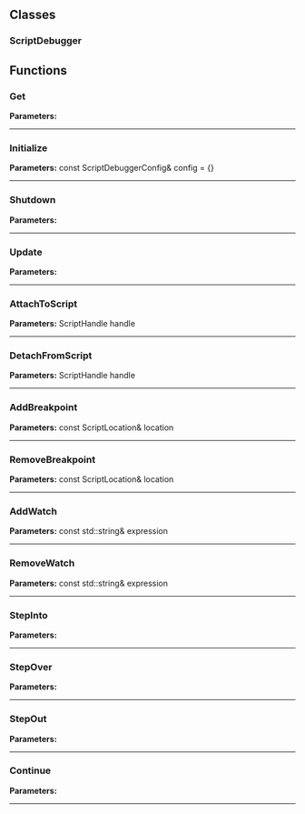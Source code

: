 
## Classes

### ScriptDebugger




## Functions

### Get



**Parameters:** 

---

### Initialize



**Parameters:** const ScriptDebuggerConfig& config = {}

---

### Shutdown



**Parameters:** 

---

### Update



**Parameters:** 

---

### AttachToScript



**Parameters:** ScriptHandle handle

---

### DetachFromScript



**Parameters:** ScriptHandle handle

---

### AddBreakpoint



**Parameters:** const ScriptLocation& location

---

### RemoveBreakpoint



**Parameters:** const ScriptLocation& location

---

### AddWatch



**Parameters:** const std::string& expression

---

### RemoveWatch



**Parameters:** const std::string& expression

---

### StepInto



**Parameters:** 

---

### StepOver



**Parameters:** 

---

### StepOut



**Parameters:** 

---

### Continue



**Parameters:** 

---

